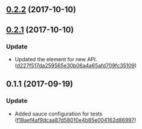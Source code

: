 <a name="0.2.2"></a>
## [0.2.2](https://github.com/advanced-rest-client/arc-privacy-settings-panel/compare/0.2.1...0.2.2) (2017-10-10)




<a name="0.2.1"></a>
## [0.2.1](https://github.com/advanced-rest-client/arc-privacy-settings-panel/compare/0.1.1...0.2.1) (2017-10-10)


### Update

* Updated the element for new API. ([d227f517da259565e30b06a4a65afd709fc35109](https://github.com/advanced-rest-client/arc-privacy-settings-panel/commit/d227f517da259565e30b06a4a65afd709fc35109))



<a name="0.1.1"></a>
## 0.1.1 (2017-09-19)


### Update

* Added sauce configuration for tests ([f18aef4af9dcaa87d58010e4b85e004162d86997](https://github.com/advanced-rest-client/arc-privacy-settings-panel/commit/f18aef4af9dcaa87d58010e4b85e004162d86997))



